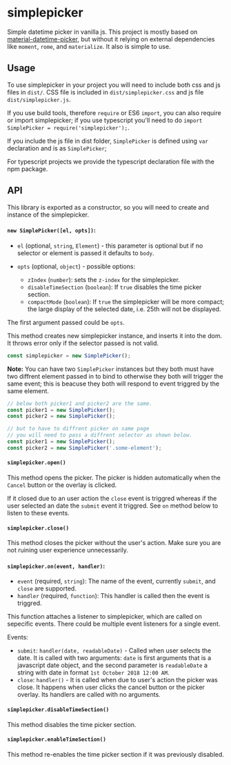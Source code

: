 # simplepicker

Simple datetime picker in vanilla js.
This project is mostly based on [material-datetime-picker](https://github.com/ripjar/material-datetime-picker), but
without it relying on external dependencies like `moment`,
`rome`, and `materialize`. It also is simple to use.

## Usage

To use simplepicker in your project you will need to include
both css and js files in `dist/`. CSS file is included in
`dist/simplepicker.css` and js file `dist/simplepicker.js`.

If you use build tools, therefore `require` or ES6 `import`, you can also
require or import simplepicker; if you use typescript you'll need to do
`import SimplePicker = require('simplepicker');`.

If you include the js file in dist folder, `SimplePicker` is defined using
`var` declaration and is as `SimplePicker`;

For typescript projects we provide the typescript declaration file
with the npm package.


## API

This library is exported as a constructor, so you will need to create
and instance of the simplepicker.

#### `new SimplePicker([el, opts])`:
  * `el` (optional, `string`, `Element`) - this parameter is optional
  but if no selector or element is passed it defaults to `body`.

  * `opts` (optional, `object`) - possible options:
    - `zIndex` (`number`): sets the `z-index` for the simplepicker.
    - `disableTimeSection` (`boolean`): If `true` disables the time picker section.
    - `compactMode` (`boolean`): If `true` the simplepicker will be more compact; the large
                                 display of the selected date, i.e. 25th will not be displayed.

The first argument passed could be `opts`.

This method creates new simplepicker instance, and inserts it into the dom.
It throws error only if the selector passed is not valid.
```javascript
const simplepicker = new SimplePicker();
```

**Note:** You can have two `SimplePicker` instances but they both must have
two diffrent element passed in to bind to otherwise they both will trigger the same
event; this is beacuse they both will respond to event triggred by the same element.

```javascript
// below both picker1 and picker2 are the same.
const picker1 = new SimplePicker();
const picker2 = new SimplePicker();

// but to have to diffrent picker on same page
// you will need to pass a diffrent selector as shown below.
const picker1 = new SimplePicker();
const picker2 = new SimplePicker('.some-element');
```

#### `simplepicker.open()`

This method opens the picker. The picker is hidden automatically
when the `Cancel` button or the overlay is clicked.

If it closed due to an user action the `close` event is triggred whereas
if the user selected an date the `submit` event it triggred. See `on` method
below to listen to these events.

#### `simplepicker.close()`

This method closes the picker without the user's action.
Make sure you are not ruining user experience unnecessarily.

#### `simplepicker.on(event, handler)`:
  - `event` (required, `string`): The name of the event, currently
    `submit`, and `close` are supported.
  - `handler` (required, `function`): This handler is called then
    the event is triggred.

This function attaches a listener to simplepicker, which are called on sepecific events.
There could be multiple event listeners for a single event.

Events:
  - `submit`: `handler(date, readableDate)` - Called
    when user selects the date. It is called with two arguments:
    `date` is first arguments that is a javascript date object, and
    the second parameter is `readableDate` a string with date in format
    `1st October 2018 12:00 AM`.
  - `close`: `handler()` - It is called when due to user's action the
    picker was close. It happens when user clicks the cancel button
    or the picker overlay. Its handlers are called with no arguments.

#### `simplepicker.disableTimeSection()`

This method disables the time picker section.

#### `simplepicker.enableTimeSection()`

This method re-enables the time picker section if it was previously disabled.
